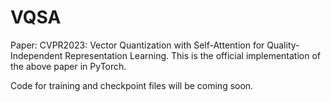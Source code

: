# VQSA
Paper: CVPR2023: Vector Quantization with Self-Attention for Quality-Independent Representation Learning.
This is the official implementation of the above paper in PyTorch.

Code for training and checkpoint files will be coming soon.
